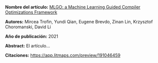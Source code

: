 **Nombre del artículo:** [MLGO: a Machine Learning Guided Compiler
Optimizations Framework](https://arxiv.org/abs/2101.04808)

**Autores:** Mircea Trofin, Yundi Qian, Eugene Brevdo, Zinan Lin, Krzysztof Choromanski, David Li

**Año de publicación:** 2021

**Abstract:** El artículo...

**Citaciones:** https://app.litmaps.com/preview/191046459